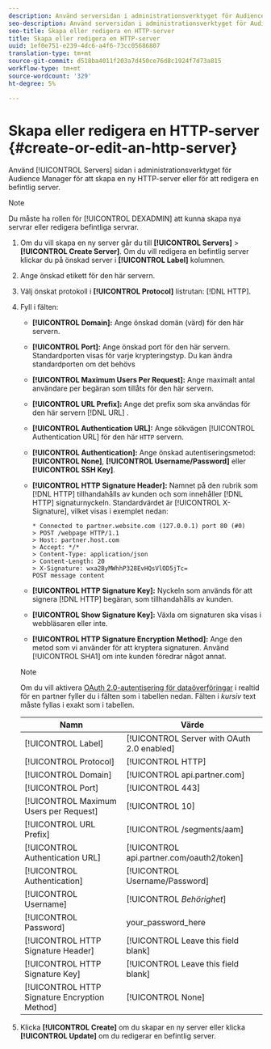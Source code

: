 ```yaml
---
description: Använd serversidan i administrationsverktyget för Audience Manager för att skapa en ny HTTP-server eller för att redigera en befintlig server.
seo-description: Använd serversidan i administrationsverktyget för Audience Manager för att skapa en ny HTTP-server eller för att redigera en befintlig server.
seo-title: Skapa eller redigera en HTTP-server
title: Skapa eller redigera en HTTP-server
uuid: 1ef0e751-e239-4dc6-a4f6-73cc05686807
translation-type: tm+mt
source-git-commit: d518ba4011f203a7d450ce76d8c1924f7d73a815
workflow-type: tm+mt
source-wordcount: '329'
ht-degree: 5%

---
```



# Skapa eller redigera en HTTP-server {#create-or-edit-an-http-server}

Använd [!UICONTROL Servers] sidan i administrationsverktyget för Audience Manager för att skapa en ny HTTP-server eller för att redigera en befintlig server.

>[!NOTE]
>
>Du måste ha rollen för [!UICONTROL DEXADMIN] att kunna skapa nya servrar eller redigera befintliga servrar.

1. Om du vill skapa en ny server går du till **[!UICONTROL Servers]** > **[!UICONTROL Create Server]**. Om du vill redigera en befintlig server klickar du på önskad server i **[!UICONTROL Label]** kolumnen.
1. Ange önskad etikett för den här servern.
1. Välj önskat protokoll i **[!UICONTROL Protocol]** listrutan: [!DNL HTTP].
1. Fyll i fälten:

   * **[!UICONTROL Domain]:** Ange önskad domän (värd) för den här servern.
   * **[!UICONTROL Port]:** Ange önskad port för den här servern. Standardporten visas för varje krypteringstyp. Du kan ändra standardporten om det behövs
   * **[!UICONTROL Maximum Users Per Request]:** Ange maximalt antal användare per begäran som tillåts för den här servern.
   * **[!UICONTROL URL Prefix]:** Ange det prefix som ska användas för den här servern [!DNL URL] .
   * **[!UICONTROL Authentication URL]:** Ange sökvägen [!UICONTROL Authentication URL] för den här `HTTP` servern.
   * **[!UICONTROL Authentication]:** Ange önskad autentiseringsmetod: **[!UICONTROL None]**, **[!UICONTROL Username/Password]** eller **[!UICONTROL SSH Key]**.
   * **[!UICONTROL HTTP Signature Header]:** Namnet på den rubrik som [!DNL HTTP] tillhandahålls av kunden och som innehåller [!DNL HTTP] signaturnyckeln. Standardvärdet är [!UICONTROL X-Signature], vilket visas i exemplet nedan:

      ```
      * Connected to partner.website.com (127.0.0.1) port 80 (#0)
      > POST /webpage HTTP/1.1
      > Host: partner.host.com
      > Accept: */*
      > Content-Type: application/json
      > Content-Length: 20
      > X-Signature: wxa2ByMWhhP328EvHQsVlOD5jTc=
      POST message content
      ```

   * **[!UICONTROL HTTP Signature Key]:** Nyckeln som används för att signera [!DNL HTTP] begäran, som tillhandahålls av kunden.
   * **[!UICONTROL Show Signature Key]:** Växla om signaturen ska visas i webbläsaren eller inte.
   * **[!UICONTROL HTTP Signature Encryption Method]:** Ange den metod som vi använder för att kryptera signaturen. Använd [!UICONTROL SHA1] om inte kunden föredrar något annat.

   >[!NOTE]
   >
   >Om du vill aktivera [OAuth 2.0-autentisering för dataöverföringar](https://docs.adobe.com/help/en/audience-manager/user-guide/implemenation-integration-guides/receiving-audience-data/real-time-outbound-transfers/oauth-in-outbound-transfers.html) i realtid för en partner fyller du i fälten som i tabellen nedan. Fälten i *kursiv* text måste fyllas i exakt som i tabellen.

   | Namn | Värde |
   |---|---|
   | [!UICONTROL Label] | [!UICONTROL Server with OAuth 2.0 enabled] |
   | [!UICONTROL Protocol] | [!UICONTROL HTTP] |
   | [!UICONTROL Domain] | [!UICONTROL api.partner.com] |
   | [!UICONTROL Port] | [!UICONTROL 443] |
   | [!UICONTROL Maximum Users per Request] | [!UICONTROL 10] |
   | [!UICONTROL URL Prefix] | [!UICONTROL /segments/aam] |
   | [!UICONTROL Authentication URL] | [!UICONTROL api.partner.com/oauth2/token] |
   | [!UICONTROL Authentication] | [!UICONTROL Username/Password] |
   | [!UICONTROL Username] | [!UICONTROL *Behörighet*] |
   | [!UICONTROL Password] | your_password_here |
   | [!UICONTROL HTTP Signature Header] | [!UICONTROL Leave this field blank] |
   | [!UICONTROL HTTP Signature Key] | [!UICONTROL Leave this field blank] |
   | [!UICONTROL HTTP Signature Encryption Method] | [!UICONTROL None] |

1. Klicka **[!UICONTROL Create]** om du skapar en ny server eller klicka **[!UICONTROL Update]** om du redigerar en befintlig server.
